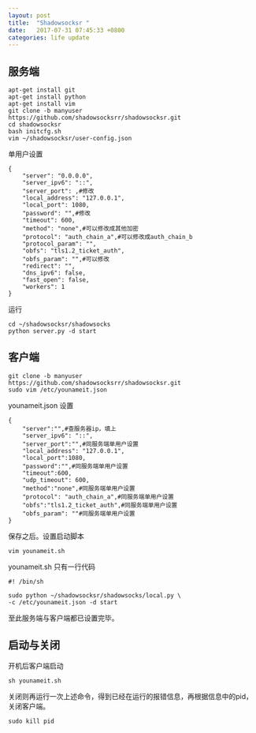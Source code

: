 ```yaml
---
layout: post
title:  "Shadowsocksr "
date:   2017-07-31 07:45:33 +0800
categories: life update
---
```



## 服务端


```
apt-get install git
apt-get install python
apt-get install vim
git clone -b manyuser  https://github.com/shadowsocksrr/shadowsocksr.git
cd shadowsocksr
bash initcfg.sh
vim ~/shadowsocksr/user-config.json
```

单用户设置

```
{
    "server": "0.0.0.0",
    "server_ipv6": "::",
    "server_port": ,#修改
    "local_address": "127.0.0.1",
    "local_port": 1080,
    "password": "",#修改
    "timeout": 600,
    "method": "none",#可以修改成其他加密
    "protocol": "auth_chain_a",#可以修改成auth_chain_b
    "protocol_param": "",
    "obfs": "tls1.2_ticket_auth",
    "obfs_param": "",#可以修改
    "redirect": "",
    "dns_ipv6": false,
    "fast_open": false,
    "workers": 1
}
```

运行

```
cd ~/shadowsocksr/shadowsocks
python server.py -d start
```


## 客户端


```
git clone -b manyuser  https://github.com/shadowsocksrr/shadowsocksr.git
sudo vim /etc/younameit.json
```

younameit.json 设置

```
{
    "server":"",#查服务器ip，填上
    "server_ipv6": "::",
    "server_port":"",#同服务端单用户设置
    "local_address": "127.0.0.1",
    "local_port":1080,
    "password":"",#同服务端单用户设置
    "timeout":600,
    "udp_timeout": 600,
    "method":"none",#同服务端单用户设置
    "protocol": "auth_chain_a",#同服务端单用户设置
    "obfs":"tls1.2_ticket_auth",#同服务端单用户设置
    "obfs_param": ""#同服务端单用户设置
}
```

保存之后。设置启动脚本

```
vim younameit.sh
```

younameit.sh 只有一行代码

```
#! /bin/sh

sudo python ~/shadowsocksr/shadowsocks/local.py \
-c /etc/younameit.json -d start
```


至此服务端与客户端都已设置完毕。

## 启动与关闭

开机后客户端启动

```
sh younameit.sh
```

关闭则再运行一次上述命令，得到已经在运行的报错信息，再根据信息中的pid，关闭客户端。

```
sudo kill pid
```



